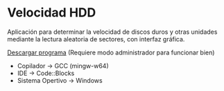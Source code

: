 # Velocidad HDD

Aplicación para determinar la velocidad de discos duros y otras unidades mediante la lectura aleatoria de sectores, con interfaz gráfica.

[Descargar programa](https://github.com/DML95/Velocidad-HDD/raw/master/bin/Velocidad%20HDD.exe) (Requiere modo administrador para funcionar bien)

* Copilador -> GCC (mingw-w64)
* IDE -> Code::Blocks
* Sistema Opertivo -> Windows